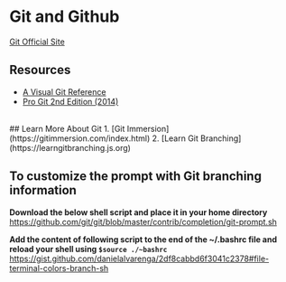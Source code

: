 # Git and Github

[Git Official Site](https://www.git-scm.com/)

## Resources
- [A Visual Git Reference](https://marklodato.github.io/visual-git-guide/index-en.html)
- [Pro Git 2nd Edition (2014)](https://git-scm.com/book/en/v2)

<br>
## Learn More About Git 
1. [Git Immersion](https://gitimmersion.com/index.html)
2. [Learn Git Branching](https://learngitbranching.js.org)

## To customize the prompt with Git branching information
**Download the below shell script and place it in your home directory**  
https://github.com/git/git/blob/master/contrib/completion/git-prompt.sh

**Add the content of following script to the end of the ~/.bashrc file and reload your shell using ``$source ./~bashrc``**  
https://gist.github.com/danielalvarenga/2df8cabbd6f3041c2378#file-terminal-colors-branch-sh
